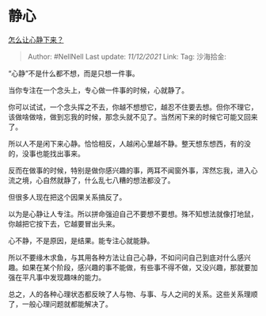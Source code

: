 # 静心
[怎么让心静下来？](https://www.zhihu.com/question/59716002/answer/2264698092)

> Author: #NellNell
> Last update: *11/12/2021*
> Link:
> Tag:
> 沙海拾金:

“心静”不是什么都不想，而是只想一件事。

当你专注在一个念头上，专心做一件事的时候，心就静了。

你可以试试，一个念头挥之不去，你越不想想它，越忍不住要去想。但你不理它，该做啥做啥，做到忘我的时候，那念头就不见了。当然闲下来的时候它可能又回来了。

所以人不是闲下来心静。恰恰相反，人越闲心里越不静。整天想东想西，有的没的，没事也能找出事来。

反而在做事的时候，特别是做你感兴趣的事，两耳不闻窗外事，浑然忘我，进入心流之境，心自然就静了，什么乱七八糟的想法都没了。

但很多人现在把这个因果关系搞反了。

以为是心静让人专注。所以拼命强迫自己不要想不要想。殊不知想法就像打地鼠，你越把它按下去，它越要冒出头来。

心不静，不是原因，是结果。能专注心就能静。

所以不要缘木求鱼，与其用各种方法让自己心静，不如问问自己到底对什么感兴趣。如果在某个阶段，感兴趣的事不能做，有些事不得不做，又没兴趣，那就要加强在平凡事中发现趣味的能力。

总之，人的各种心理状态都反映了人与物、与事、与人之间的关系。这些关系理顺了，一般心理问题就都能解决了。
